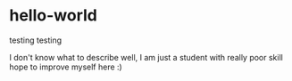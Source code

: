 # hello-world

testing testing

I don't know what to describe 
well, I am just a student with really poor skill
hope to improve myself here :)
